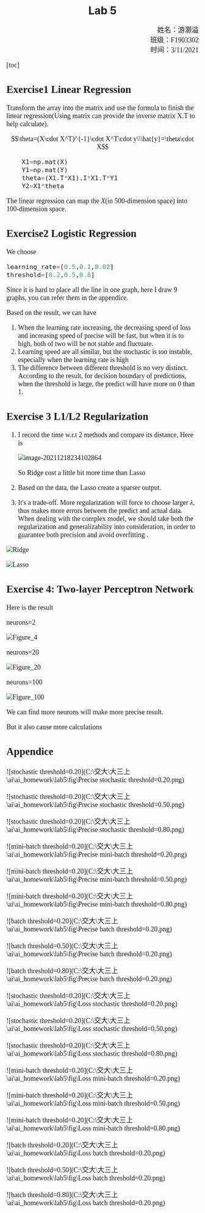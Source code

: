 # <center>Lab 5 </center>

<font face="楷体" size=4>

<p align="right"> 姓名：游灏溢<br/>班级：F1903302<br/>时间：3/11/2021 </p>

[toc]


## Exercise1 Linear Regression

Transform the array into the matrix and use the formula to finish the linear regression(Using matrix can provide the inverse matrix X.T to help calculate).

$$\theta=(X\cdot X^T)^{-1}\cdot X^T\cdot y\\\hat{y}=\theta\cdot X$$

```python
    X1=np.mat(X)
    Y1=np.mat(Y)
    theta=(X1.T*X1).I*X1.T*Y1
    Y2=X1*theta
```

The linear regression can map the $X$(in 500-dimension space) into 100-dimension space.


## Exercise2 Logistic Regression
We choose 

```python
learning_rate=[0.5,0.1,0.02]
threshold=[0.2,0.5,0.8]
```

Since it is hard to place all the line in one graph, here I draw 9 graphs, you can refer them in the appendice.

Based on the result, we can have

1. When the learning rate increasing, the decreasing speed of loss and increasing speed of precise will be fast, but when it is to high, both of two will be not stable and fluctuate.
2. Learning speed are all similar, but the stochastic is too instable, especially when the learning rate is high
3. The difference between different threshold is no very distinct.
According to the result, for decision boundary of predictions, when the threshold is large, the predict will have more on 0 than 1. 

## Exercise 3 L1/L2 Regularization

1. I record the time w.r.t 2 methods and compare its distance, Here is

   ![image-20211218234102864](C:\Users\yurii\AppData\Roaming\Typora\typora-user-images\image-20211218234102864.png)

   So Ridge cost a little bit more time than Lasso
   
2. Based on the data, the Lasso create a sparser output.

3.  It's a trade-off. More regularization will force to choose larger $\lambda$, thus makes more errors between the predict and actual data. When dealing with the complex model, we should take both the regularization and generalizability into consideration, in order to guarantee both precision and avoid overfitting .

   ![Ridge](C:\交大\大三上\ai\ai_homework\lab5\fig\Ridge.png)

   ![Lasso](C:\交大\大三上\ai\ai_homework\lab5\fig\Lasso.png)

## Exercise 4: Two-layer Perceptron Network

Here is the result

neurons=2

![Figure_4](C:\交大\大三上\ai\ai_homework\lab5\fig\Figure_4.png)

neurons=20

![Figure_20](C:\交大\大三上\ai\ai_homework\lab5\fig\Figure_20.png)

neurons=100

![Figure_100](C:\交大\大三上\ai\ai_homework\lab5\fig\Figure_100.png)

We can find more neurons will make more precise result.

But it also cause more calculations

## Appendice

![stochastic threshold=0.20](C:\交大\大三上\ai\ai_homework\lab5\fig\Precise stochastic threshold=0.20.png)

![stochastic threshold=0.20](C:\交大\大三上\ai\ai_homework\lab5\fig\Precise stochastic threshold=0.50.png)

![stochastic threshold=0.20](C:\交大\大三上\ai\ai_homework\lab5\fig\Precise stochastic threshold=0.80.png)

![mini-batch threshold=0.20](C:\交大\大三上\ai\ai_homework\lab5\fig\Precise mini-batch threshold=0.20.png)

![mini-batch threshold=0.20](C:\交大\大三上\ai\ai_homework\lab5\fig\Precise mini-batch threshold=0.50.png)

![mini-batch threshold=0.20](C:\交大\大三上\ai\ai_homework\lab5\fig\Precise mini-batch threshold=0.80.png)

![batch threshold=0.20](C:\交大\大三上\ai\ai_homework\lab5\fig\Precise batch threshold=0.20.png)

![batch threshold=0.50](C:\交大\大三上\ai\ai_homework\lab5\fig\Precise batch threshold=0.20.png)

![batch threshold=0.80](C:\交大\大三上\ai\ai_homework\lab5\fig\Precise batch threshold=0.20.png)

![stochastic threshold=0.20](C:\交大\大三上\ai\ai_homework\lab5\fig\Loss stochastic threshold=0.20.png)

![stochastic threshold=0.20](C:\交大\大三上\ai\ai_homework\lab5\fig\Loss stochastic threshold=0.50.png)

![stochastic threshold=0.20](C:\交大\大三上\ai\ai_homework\lab5\fig\Loss stochastic threshold=0.80.png)

![mini-batch threshold=0.20](C:\交大\大三上\ai\ai_homework\lab5\fig\Loss mini-batch threshold=0.20.png)

![mini-batch threshold=0.20](C:\交大\大三上\ai\ai_homework\lab5\fig\Loss mini-batch threshold=0.50.png)

![mini-batch threshold=0.20](C:\交大\大三上\ai\ai_homework\lab5\fig\Loss mini-batch threshold=0.80.png)

![batch threshold=0.20](C:\交大\大三上\ai\ai_homework\lab5\fig\Loss batch threshold=0.20.png)

![batch threshold=0.50](C:\交大\大三上\ai\ai_homework\lab5\fig\Loss batch threshold=0.20.png)

![batch threshold=0.80](C:\交大\大三上\ai\ai_homework\lab5\fig\Loss batch threshold=0.20.png)